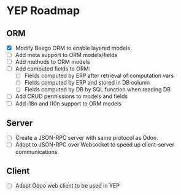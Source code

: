 YEP Roadmap
===========

ORM
---
- [X] Modify Beego ORM to enable layered models
- [ ] Add meta support to ORM models/fields
- [ ] Add methods to ORM models
- [ ] Add computed fields to ORM:
    - [ ] Fields computed by ERP after retrieval of computation vars
    - [ ] Fields computed by ERP and stored in DB column
    - [ ] Fields computed by DB by SQL function when reading DB
- [ ] Add CRUD permissions to models and fields
- [ ] Add i18n and l10n support to ORM models

Server
------
- [ ] Create a JSON-RPC server with same protocol as Odoo.
- [ ] Adapt to JSON-RPC over Websocket to speed up client-server
communications

Client
------
- [ ] Adapt Odoo web client to be used in YEP
